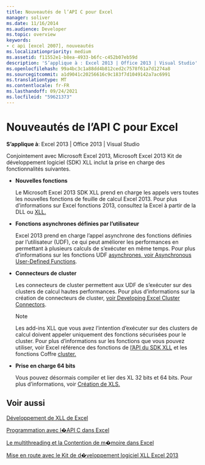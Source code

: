 ```yaml
---
title: Nouveautés de l’API C pour Excel
manager: soliver
ms.date: 11/16/2014
ms.audience: Developer
ms.topic: overview
keywords:
- c api [excel 2007], nouveautés
ms.localizationpriority: medium
ms.assetid: f11552e1-b8ea-4933-b6fc-c452b07eb59d
description: 'S’applique à : Excel 2013 | Office 2013 | Visual Studio'
ms.openlocfilehash: 99a4bc3c1a88dd4b812ced2c7578f61a7d1274a8
ms.sourcegitcommit: a1d9041c20256616c9c183f7d1049142a7ac6991
ms.translationtype: MT
ms.contentlocale: fr-FR
ms.lasthandoff: 09/24/2021
ms.locfileid: "59621373"
---
```

# <a name="whats-new-in-the-c-api-for-excel"></a>Nouveautés de l’API C pour Excel

 **S’applique à**: Excel 2013 | Office 2013 | Visual Studio 
  
Conjointement avec Microsoft Excel 2013, Microsoft Excel 2013 Kit de développement logiciel (SDK) XLL inclut la prise en charge des fonctionnalités suivantes.
  
- **Nouvelles fonctions**
    
    Le Microsoft Excel 2013 SDK XLL prend en charge les appels vers toutes les nouvelles fonctions de feuille de calcul Excel 2013. Pour plus d’informations sur Excel fonctions 2013, consultez la Excel à partir de la DLL ou [XLL.](calling-into-excel-from-the-dll-or-xll.md)
    
- **Fonctions asynchrones définies par l’utilisateur**
    
    Excel 2013 prend en charge l’appel asynchrone des fonctions définies par l’utilisateur (UDF), ce qui peut améliorer les performances en permettant à plusieurs calculs de s’exécuter en même temps. Pour plus d’informations sur les fonctions UDF [asynchrones, voir Asynchronous User-Defined Functions](asynchronous-user-defined-functions.md).
    
- **Connecteurs de cluster**
    
    Les connecteurs de cluster permettent aux UDF de s’exécuter sur des clusters de calcul hautes performances. Pour plus d’informations sur la création de connecteurs de cluster, [voir Developing Excel Cluster Connectors](developing-excel-cluster-connectors.md).
    
    > [!NOTE]
    > Les add-ins XLL que vous avez l’intention d’exécuter sur des clusters de calcul doivent appeler uniquement des fonctions sécurisées pour le cluster. Pour plus d’informations sur les fonctions que vous pouvez utiliser, voir Excel référence des fonctions de [l’API du SDK XLL](excel-xll-sdk-api-function-reference.md) et les fonctions Coffre [cluster.](cluster-safe-functions.md) 
  
- **Prise en charge 64 bits**
    
    Vous pouvez désormais compiler et lier des XL 32 bits et 64 bits. Pour plus d’informations, voir [Création de XLS.](creating-xlls.md)
    
## <a name="see-also"></a>Voir aussi



[Développement de XLL de Excel](developing-excel-xlls.md)
  
[Programmation avec l�API C dans Excel](programming-with-the-c-api-in-excel.md)
  
[Le multithreading et la Contention de m�moire dans Excel](multithreading-and-memory-contention-in-excel.md)


[Mise en route avec le Kit de d�veloppement logiciel XLL Excel 2013](getting-started-with-the-excel-xll-sdk.md)

